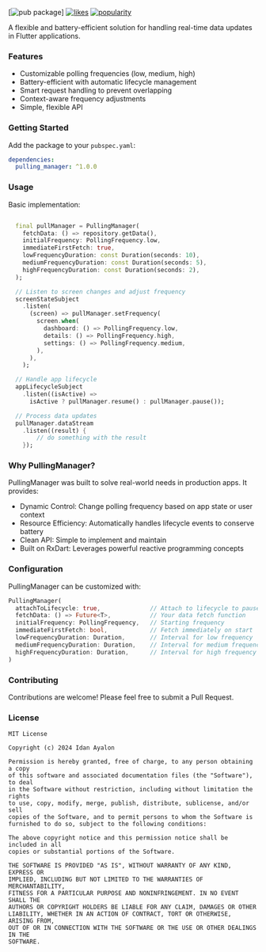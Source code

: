 [![pub package](https://img.shields.io/badge/version-0.1.0-blue)]
[![likes](https://img.shields.io/pub/likes/pulling_manager?logo=dart)](https://pub.dev/packages/pulling_manager/score)
[![popularity](https://img.shields.io/pub/popularity/pulling_manager?logo=dart)](https://pub.dev/packages/pulling_manager/score)
  
A flexible and battery-efficient solution for handling real-time data updates in Flutter applications.

### Features

- Customizable polling frequencies (low, medium, high)
- Battery-efficient with automatic lifecycle management
- Smart request handling to prevent overlapping
- Context-aware frequency adjustments
- Simple, flexible API

### Getting Started

Add the package to your `pubspec.yaml`:

```yaml
dependencies:
  pulling_manager: ^1.0.0
```

### Usage

Basic implementation:

```dart

  final pullManager = PullingManager(
    fetchData: () => repository.getData(),
    initialFrequency: PollingFrequency.low,
    immediateFirstFetch: true,
    lowFrequencyDuration: const Duration(seconds: 10), 
    mediumFrequencyDuration: const Duration(seconds: 5),
    highFrequencyDuration: const Duration(seconds: 2),
  );

  // Listen to screen changes and adjust frequency
  screenStateSubject
    .listen(
      (screen) => pullManager.setFrequency(
        screen.when(
          dashboard: () => PollingFrequency.low,    
          details: () => PollingFrequency.high,     
          settings: () => PollingFrequency.medium,  
        ),
      ),
    );

  // Handle app lifecycle 
  appLifecycleSubject
    .listen((isActive) => 
      isActive ? pullManager.resume() : pullManager.pause());

  // Process data updates
  pullManager.dataStream
    .listen((result) {
        // do something with the result
    });

```

### Why PullingManager?

PullingManager was built to solve real-world needs in production apps. It provides:

- Dynamic Control: Change polling frequency based on app state or user context
- Resource Efficiency: Automatically handles lifecycle events to conserve battery
- Clean API: Simple to implement and maintain
- Built on RxDart: Leverages powerful reactive programming concepts

### Configuration

PullingManager can be customized with:

```dart
PullingManager(
  attachToLifecycle: true,              // Attach to lifecycle to pause in background, resume in foreground.
  fetchData: () => Future<T>,           // Your data fetch function
  initialFrequency: PollingFrequency,   // Starting frequency
  immediateFirstFetch: bool,            // Fetch immediately on start
  lowFrequencyDuration: Duration,       // Interval for low frequency
  mediumFrequencyDuration: Duration,    // Interval for medium frequency
  highFrequencyDuration: Duration,      // Interval for high frequency
)
```

### Contributing

Contributions are welcome! Please feel free to submit a Pull Request.

### License

```
MIT License

Copyright (c) 2024 Idan Ayalon

Permission is hereby granted, free of charge, to any person obtaining a copy
of this software and associated documentation files (the "Software"), to deal
in the Software without restriction, including without limitation the rights
to use, copy, modify, merge, publish, distribute, sublicense, and/or sell
copies of the Software, and to permit persons to whom the Software is
furnished to do so, subject to the following conditions:

The above copyright notice and this permission notice shall be included in all
copies or substantial portions of the Software.

THE SOFTWARE IS PROVIDED "AS IS", WITHOUT WARRANTY OF ANY KIND, EXPRESS OR
IMPLIED, INCLUDING BUT NOT LIMITED TO THE WARRANTIES OF MERCHANTABILITY,
FITNESS FOR A PARTICULAR PURPOSE AND NONINFRINGEMENT. IN NO EVENT SHALL THE
AUTHORS OR COPYRIGHT HOLDERS BE LIABLE FOR ANY CLAIM, DAMAGES OR OTHER
LIABILITY, WHETHER IN AN ACTION OF CONTRACT, TORT OR OTHERWISE, ARISING FROM,
OUT OF OR IN CONNECTION WITH THE SOFTWARE OR THE USE OR OTHER DEALINGS IN THE
SOFTWARE.
```
